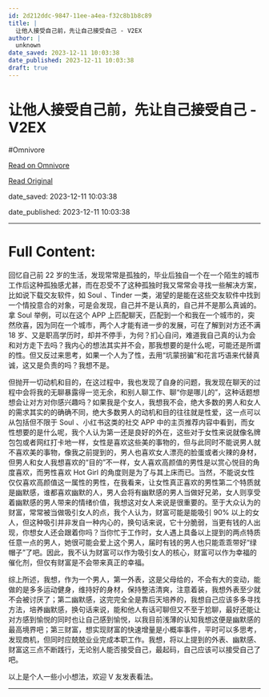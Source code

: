 ```yaml
---
id: 2d212ddc-9847-11ee-a4ea-f32c8b1b8c89
title: |
  让他人接受自己前，先让自己接受自己 - V2EX
author: |
  unknown
date_saved: 2023-12-11 10:03:38
date_published: 2023-12-11 10:03:38
draft: true
---
```


# 让他人接受自己前，先让自己接受自己 - V2EX
#Omnivore

[Read on Omnivore](https://omnivore.app/me/v-2-ex-18c59d53cf4)

[Read Original](https://www.v2ex.com/t/999533)

date_saved: 2023-12-11 10:03:38

date_published: 2023-12-11 10:03:38

--- 

# Full Content: 

回忆自己前 22 岁的生活，发现常常是孤独的，毕业后独自一个在一个陌生的城市工作后这种孤独感尤甚，而在忍受不了这种孤独时我又常常会寻找一些解决方案，比如说下载交友软件，如 Soul 、Tinder 一类，渴望的是能在这些交友软件中找到一个情投意合的对象，可是会发现，自己并不是认真的，自己并不是那么真诚的。拿 Soul 举例，可以在这个 APP 上匹配聊天，匹配到一个和我在一个城市的，突然欣喜，因为同在一个城市，两个人才能有进一步的发展，可在了解到对方还不满 18 岁、又是职高学历时，却并不停手，为何？扪心自问，难道我自己真的认为会和对方走下去吗？我内心的想法其实并不会，那我想要的是什么呢，可能还是所谓的性。但又反过来思考，如果一个人为了性，去用“坑蒙拐骗”和花言巧语来代替真诚，这又是负责的吗？我想不是。

但抛开一切动机和目的，在这过程中，我也发现了自身的问题，我发现在聊天的过程中会将我的无聊暴露得一览无余，和别人聊工作、聊“你是哪儿的”，这种话题想想会让对方对你感兴趣吗？如果我是个女人，我想我不会，绝大多数的男人和女人的需求其实的的确确不同，绝大多数男人的动机和目的往往就是性爱，这一点可以从包括但不限于 Soul 、小红书这类的社交 APP 中的主页推荐内容中看到，而女性想要的是什么呢，我个人认为第一还是良好的外在，这些对于女性来说就像名牌包包或者网红打卡地一样，女性是喜欢这些美的事物的，但与此同时不能说男人就不喜欢美的事物，像我之前提到的，男人也喜欢女人漂亮的脸蛋或者火辣的身材，但男人和女人我想喜欢的“目的”不一样，女人喜欢高颜值的男性是以赏心悦目的角度喜欢，而男性喜欢 Hot Girl 的角度则是为了与其上床而已。当然，不能说女性仅仅喜欢高颜值这一属性的男性，在我看来，让女性真正喜欢的男性第二个特质就是幽默感，谁都喜欢幽默的人，男人会将有幽默感的男人当做好兄弟，女人则享受着幽默感的男人带来的情绪价值，我想这对女人来说是很重要的。至于大众认为的财富，常常被当做吸引女人的点，我个人认为，财富可能是能吸引 90% 以上的女人，但这种吸引并非发自一种内心的，换句话来说，它十分脆弱，当更有钱的人出现，你想女人还会跟着你吗？当你忙于工作时，女人遇上具备以上提到的两点特质任意一点的男人，她很可能会爱上这个男人，届时有钱的男人也只能乖乖带好“绿帽子”了吧。因此，我不认为财富可以作为吸引女人的核心，财富可以作为幸福的催化剂，但仅有财富是不会带来真正的幸福。

综上所述，我想，作为一个男人，第一外表，这是父母给的，不会有大的变动，能做的是多多运动健身，维持好的身材，保持整洁清爽，注意着装，我想外表至少就不会被讨厌了；第二幽默感，这完完全全是靠后天培养的，我想自己应该多多寻找方法，培养幽默感，换句话来说，能和他人有话可聊但又不至于尬聊，最好还能让对方感到愉悦的同时也让自己感到愉悦，以我目前浅薄的认知我想这便是幽默感的最高境界吧；第三财富，想实现财富的快速增量是小概率事件，平时可以多思考，发现商机，但同时应兢兢业业完成本职工作。我想，将以上提到的外表、幽默感、财富这三点不断践行，无论别人能否接受自己，最起码，自己应该可以接受自己了吧。

以上是个人一些小小想法，欢迎 V 友发表看法。

---

